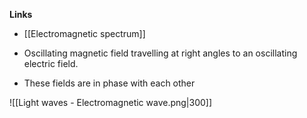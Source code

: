 **Links**
- [[Electromagnetic spectrum]] 

- Oscillating magnetic field travelling at right angles to an oscillating electric field.
- These fields are in phase with each other

![[Light waves - Electromagnetic wave.png|300]]